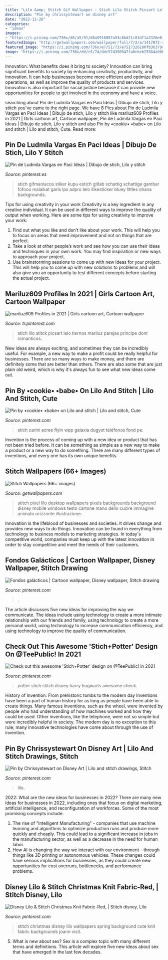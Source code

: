 ```yaml
---
title: "Lilo &amp; Stitch Gif Wallpaper : Stich Lilo Stitck Picsart Lelo Tiernos Mariluz Parejas Príncipe Dont Romanticos"
description: "Pin by chrissystewart on disney art"
date: "2022-11-26"
categories:
- "ideas"
images:
- "https://i.pinimg.com/736x/d8/a5/91/d8a5916887a93c8bd21c81df1a2326e0.jpg"
featuredImage: "http://getwallpapers.com/wallpaper/full/7/2/a/1417072-stitch-wallpapers-1920x1080-for-windows-7.jpg"
featured_image: "https://i.pinimg.com/736x/e7/51/73/e7517326180fb36379ae8018b18999e2.jpg"
image: "https://i.pinimg.com/736x/dd/c5/74/ddc574390947fa8cbeb25884a9069519.jpg"
---
```



Innovation: What benefits does it bring to society?
Innovation can bring significant benefits to society by enhancing creativity, productivity, and innovation. It can help businesses become more efficient and optimize their operations, as well as improve the quality of products and services. Innovation is also important for social justice because it can provide new opportunities for people to get involved in the economy and have a voice.

	

		
searching about Pin de Ludmila Vargas en Paci Ideas | Dibujo de stich, Lilo y stitch you've came to the right page. We have 8 Pics about Pin de Ludmila Vargas en Paci Ideas | Dibujo de stich, Lilo y stitch like mariluz609 Profiles in 2021 | Girls cartoon art, Cartoon wallpaper, Pin de Ludmila Vargas en Paci Ideas | Dibujo de stich, Lilo y stitch and also Pin by •cookie• •babe• on Lilo and stitch | Lilo and stitch, Cute. Read more:
		
    
## Pin De Ludmila Vargas En Paci Ideas | Dibujo De Stich, Lilo Y Stitch

<img loading=lazy src="https://i.pinimg.com/736x/6d/83/d1/6d83d150a9bfedf87bfc7197fd2035ad.jpg" onerror="this.onerror=null;this.src='https://tse2.mm.bing.net/th?id=OIP.pEujlgbrKnbvcjlKWyE9jQAAAA&amp;pid=15.1';" alt="Pin de Ludmila Vargas en Paci Ideas | Dibujo de stich, Lilo y stitch">

_Source: pinterest.es_

>stich gifmaniacos stiker kupu estich gitlab schattig schattige gambar fofooo malaikat garis lps adpro lelo ilikesticker bluey littles ohana backgrounds. 

	

Tips for using creativity in your work
Creativity is a key ingredient in any creative individual. It can be used in different ways to improve the quality of output when working. Here are some tips for using creativity to improve your work: 
1. Find out what you like and don’t like about your work. This will help you to focus on areas that need improvement and not on things that are perfect. 
2. Take a look at other people’s work and see how you can use their ideas and techniques in your own work. You may find inspiration or new ways to approach your project. 
3. Use brainstorming sessions to come up with new ideas for your project. This will help you to come up with new solutions to problems and will also give you an opportunity to test different concepts before starting the actual project. 

    
## Mariluz609 Profiles In 2021 | Girls Cartoon Art, Cartoon Wallpaper

<img loading=lazy src="https://i.pinimg.com/736x/6c/36/df/6c36dff85122666846561fb10cc55598.jpg" onerror="this.onerror=null;this.src='https://tse4.mm.bing.net/th?id=OIP.LFui_FLvgiPmFmPWx3sGoQHaHa&amp;pid=15.1';" alt="mariluz609 Profiles in 2021 | Girls cartoon art, Cartoon wallpaper">

_Source: tr.pinterest.com_

>stich lilo stitck picsart lelo tiernos mariluz parejas príncipe dont romanticos. 

	

New ideas are always exciting, and sometimes they can be incredibly useful. For example, a new way to make a profit could be really helpful for businesses. There are so many ways to make money, and there are definitely some that are better than others. There are also some that are just plain old weird, which is why it's always fun to see what new ideas come out.

    
## Pin By •cookie• •babe• On Lilo And Stitch | Lilo And Stitch, Cute

<img loading=lazy src="https://i.pinimg.com/736x/1d/a3/c0/1da3c0e92190a090764b0f7f9805ded7.jpg" onerror="this.onerror=null;this.src='https://tse3.mm.bing.net/th?id=OIP.7NYCUJPfXNfXgz05WBH_HgHaLH&amp;pid=15.1';" alt="Pin by •cookie• •babe• on Lilo and stitch | Lilo and stitch, Cute">

_Source: pinterest.com_

>stich carini acree flyin wpp galaxia dugyot teléfonos fond pe. 

	

Invention is the process of coming up with a new idea or product that has not been tried before. It can be something as simple as a new way to make a product or a new way to do something. There are many different types of inventions, and every one has its own unique benefits.

    
## Stitch Wallpapers (66+ Images)

<img loading=lazy src="http://getwallpapers.com/wallpaper/full/7/2/a/1417072-stitch-wallpapers-1920x1080-for-windows-7.jpg" onerror="this.onerror=null;this.src='https://tse3.mm.bing.net/th?id=OIP._u4goUTVt9v1Nj9UYzZAvQHaEK&amp;pid=15.1';" alt="Stitch Wallpapers (66+ images)">

_Source: getwallpapers.com_

>stitch pixel lilo desktop wallpapers pixels backgrounds background disney mobile windows testo cartone mano dello cucire immagine animato orizzonte illustrazione. 

	

Innovation is the lifeblood of businesses and societies. It drives change and provides new ways to do things. Innovation can be found in everything from technology to business models to marketing strategies. In today's competitive world, companies must keep up with the latest innovation in order to stay competitive and meet the needs of their customers.

    
## Fondos Galácticos | Cartoon Wallpaper, Disney Wallpaper, Stitch Drawing

<img loading=lazy src="https://i.pinimg.com/736x/e7/51/73/e7517326180fb36379ae8018b18999e2.jpg" onerror="this.onerror=null;this.src='https://tse4.mm.bing.net/th?id=OIP.inHiBcnK7I6IHZ541hYyegAAAA&amp;pid=15.1';" alt="Fondos galácticos | Cartoon wallpaper, Disney wallpaper, Stitch drawing">

_Source: pinterest.com_

>. 

	

The article discusses five new ideas for improving the way we communicate. The ideas include using technology to create a more intimate relationship with our friends and family, using technology to create a more personal world, using technology to increase communication efficiency, and using technology to improve the quality of communication.

    
## Check Out This Awesome &#039;Stich+Potter&#039; Design On @TeePublic! In 2021

<img loading=lazy src="https://i.pinimg.com/736x/dd/c5/74/ddc574390947fa8cbeb25884a9069519.jpg" onerror="this.onerror=null;this.src='https://tse1.mm.bing.net/th?id=OIP.Ku2K3eYpQXy1fulK7M5O8gHaHa&amp;pid=15.1';" alt="Check out this awesome &#039;Stich+Potter&#039; design on @TeePublic! in 2021">

_Source: pinterest.com_

>potter stich stitch disney harry hogwarts awesome check. 

	

History of Invention: From prehistoric tombs to the modern day
Inventions have been a part of human history for as long as people have been able to create things. Many famous inventions, such as the wheel, were invented by people who had understanding of how machines worked and how they could be used. Other inventions, like the telephone, were not so simple but were incredibly helpful in society. The modern day is no exception to this rule; many innovative technologies have come about through the use of invention.

    
## Pin By Chrissystewart On Disney Art | Lilo And Stitch Drawings, Stitch

<img loading=lazy src="https://i.pinimg.com/736x/d8/a5/91/d8a5916887a93c8bd21c81df1a2326e0.jpg" onerror="this.onerror=null;this.src='https://tse2.mm.bing.net/th?id=OIP.sKw96AVvZHGIKfhlAjenogHaI8&amp;pid=15.1';" alt="Pin by Chrissystewart on Disney Art | Lilo and stitch drawings, Stitch">

_Source: pinterest.com_

>lilo. 

	

2022: What are the new ideas for businesses in 2022?
There are many new ideas for businesses in 2022, including ones that focus on digital marketing, artificial intelligence, and reconfiguration of workforces. Some of the most promising concepts include: 
1. The rise of "Intelligent Manufacturing" - companies that use machine learning and algorithms to optimize production runs and produce more quickly and cheaply. This could lead to a significant increase in jobs in the manufacturing sector, as well as a decrease in the need for human labor. 
2. How AI is changing the way we interact with our environment - through things like 3D printing or autonomous vehicles. These changes could have serious implications for businesses, as they could create new opportunities for cost overruns, bottlenecks, and performance problems. 

    
## Disney Lilo &amp; Stitch Christmas Knit Fabric-Red, | Stitch Disney, Lilo

<img loading=lazy src="https://i.pinimg.com/736x/94/03/ee/9403ee6ad42b0b5efcbc18c31a878304.jpg" onerror="this.onerror=null;this.src='https://tse4.mm.bing.net/th?id=OIP.gBFuThl4lc5SLfLHyIfcJQHaIZ&amp;pid=15.1';" alt="Disney Lilo &amp; Stitch Christmas Knit Fabric-Red, | Stitch disney, Lilo">

_Source: pinterest.com_

>stitch christmas disney lilo wallpapers spring background cute knit fabric backgrounds joann visit. 

	

5. What is new about sex?
Sex is a complex topic with many different terms and definitions. This article will explore five new ideas about sex that have emerged in the last few decades.

